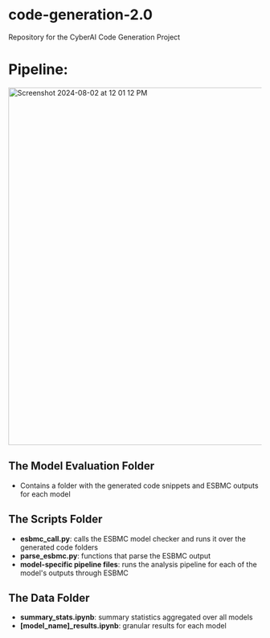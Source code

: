 # code-generation-2.0
Repository for the CyberAI Code Generation Project

# Pipeline: 

<img width="712" alt="Screenshot 2024-08-02 at 12 01 12 PM" src="https://github.com/user-attachments/assets/fbf30e6d-78a8-459a-b2f8-07b1197593fa">

## The Model Evaluation Folder
- Contains a folder with the generated code snippets and ESBMC outputs for each model

## The Scripts Folder
- **esbmc_call.py**: calls the ESBMC model checker and runs it over the generated code folders
- **parse_esbmc.py**: functions that parse the ESBMC output
- **model-specific pipeline files**: runs the analysis pipeline for each of the model's outputs through ESBMC

## The Data Folder
- **summary_stats.ipynb**: summary statistics aggregated over all models
- **[model_name]_results.ipynb**: granular results for each model


